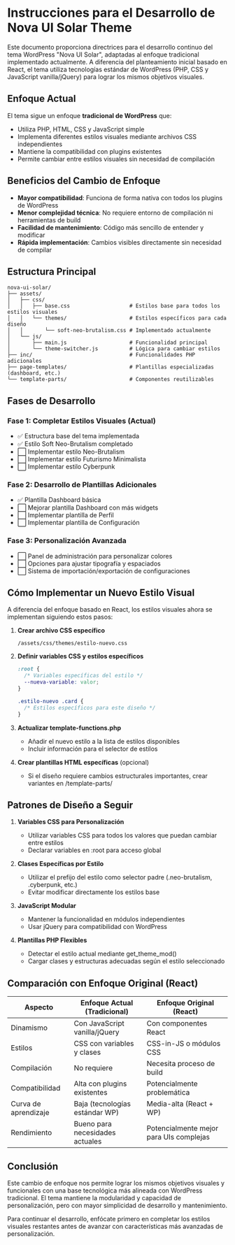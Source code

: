 # Instrucciones para el Desarrollo de Nova UI Solar Theme

Este documento proporciona directrices para el desarrollo continuo del tema WordPress "Nova UI Solar", adaptadas al enfoque tradicional implementado actualmente. A diferencia del planteamiento inicial basado en React, el tema utiliza tecnologías estándar de WordPress (PHP, CSS y JavaScript vanilla/jQuery) para lograr los mismos objetivos visuales.

## Enfoque Actual

El tema sigue un enfoque **tradicional de WordPress** que:
- Utiliza PHP, HTML, CSS y JavaScript simple
- Implementa diferentes estilos visuales mediante archivos CSS independientes
- Mantiene la compatibilidad con plugins existentes
- Permite cambiar entre estilos visuales sin necesidad de compilación

## Beneficios del Cambio de Enfoque

- **Mayor compatibilidad**: Funciona de forma nativa con todos los plugins de WordPress
- **Menor complejidad técnica**: No requiere entorno de compilación ni herramientas de build
- **Facilidad de mantenimiento**: Código más sencillo de entender y modificar
- **Rápida implementación**: Cambios visibles directamente sin necesidad de compilar

## Estructura Principal

```
nova-ui-solar/
├── assets/
│   ├── css/
│   │   ├── base.css                   # Estilos base para todos los estilos visuales
│   │   └── themes/                    # Estilos específicos para cada diseño
│   │       └── soft-neo-brutalism.css # Implementado actualmente
│   └── js/
│       ├── main.js                    # Funcionalidad principal
│       └── theme-switcher.js          # Lógica para cambiar estilos
├── inc/                               # Funcionalidades PHP adicionales
├── page-templates/                    # Plantillas especializadas (dashboard, etc.)
└── template-parts/                    # Componentes reutilizables
```

## Fases de Desarrollo

### Fase 1: Completar Estilos Visuales (Actual)
- ✅ Estructura base del tema implementada
- ✅ Estilo Soft Neo-Brutalism completado
- ⬜ Implementar estilo Neo-Brutalism
- ⬜ Implementar estilo Futurismo Minimalista
- ⬜ Implementar estilo Cyberpunk

### Fase 2: Desarrollo de Plantillas Adicionales
- ✅ Plantilla Dashboard básica
- ⬜ Mejorar plantilla Dashboard con más widgets
- ⬜ Implementar plantilla de Perfil
- ⬜ Implementar plantilla de Configuración

### Fase 3: Personalización Avanzada
- ⬜ Panel de administración para personalizar colores
- ⬜ Opciones para ajustar tipografía y espaciados
- ⬜ Sistema de importación/exportación de configuraciones

## Cómo Implementar un Nuevo Estilo Visual

A diferencia del enfoque basado en React, los estilos visuales ahora se implementan siguiendo estos pasos:

1. **Crear archivo CSS específico**
   ```
   /assets/css/themes/estilo-nuevo.css
   ```

2. **Definir variables CSS y estilos específicos**
   ```css
   :root {
     /* Variables específicas del estilo */
     --nueva-variable: valor;
   }
   
   .estilo-nuevo .card {
     /* Estilos específicos para este diseño */
   }
   ```

3. **Actualizar template-functions.php**
   - Añadir el nuevo estilo a la lista de estilos disponibles
   - Incluir información para el selector de estilos

4. **Crear plantillas HTML específicas** (opcional)
   - Si el diseño requiere cambios estructurales importantes, crear variantes en /template-parts/

## Patrones de Diseño a Seguir

1. **Variables CSS para Personalización**
   - Utilizar variables CSS para todos los valores que puedan cambiar entre estilos
   - Declarar variables en :root para acceso global

2. **Clases Específicas por Estilo**
   - Utilizar el prefijo del estilo como selector padre (.neo-brutalism, .cyberpunk, etc.)
   - Evitar modificar directamente los estilos base

3. **JavaScript Modular**
   - Mantener la funcionalidad en módulos independientes
   - Usar jQuery para compatibilidad con WordPress

4. **Plantillas PHP Flexibles**
   - Detectar el estilo actual mediante get_theme_mod()
   - Cargar clases y estructuras adecuadas según el estilo seleccionado

## Comparación con Enfoque Original (React)

| Aspecto | Enfoque Actual (Tradicional) | Enfoque Original (React) |
|---------|------------------------------|--------------------------|
| Dinamismo | Con JavaScript vanilla/jQuery | Con componentes React |
| Estilos | CSS con variables y clases | CSS-in-JS o módulos CSS |
| Compilación | No requiere | Necesita proceso de build |
| Compatibilidad | Alta con plugins existentes | Potencialmente problemática |
| Curva de aprendizaje | Baja (tecnologías estándar WP) | Media-alta (React + WP) |
| Rendimiento | Bueno para necesidades actuales | Potencialmente mejor para UIs complejas |

## Conclusión

Este cambio de enfoque nos permite lograr los mismos objetivos visuales y funcionales con una base tecnológica más alineada con WordPress tradicional. El tema mantiene la modularidad y capacidad de personalización, pero con mayor simplicidad de desarrollo y mantenimiento.

Para continuar el desarrollo, enfócate primero en completar los estilos visuales restantes antes de avanzar con características más avanzadas de personalización.
